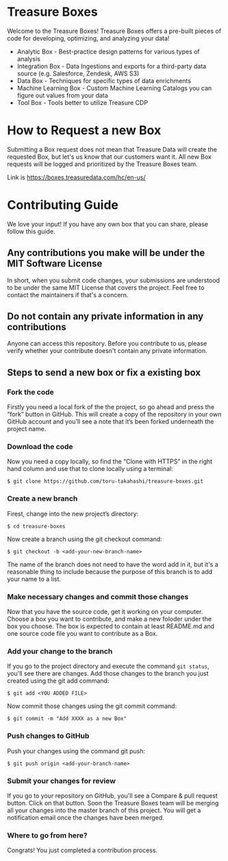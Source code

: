 # Treasure Boxes

Welcome to the Treasure Boxes!
Treasure Boxes offers a pre-built pieces of code for developing, optimizing, and analyzing your data!

* Analytic Box - Best-practice design patterns for various types of analysis
* Integration Box - Data Ingestions and exports for a third-party data source (e.g. Salesforce, Zendesk, AWS S3)
* Data Box - Techniques for specific types of data enrichments
* Machine Learning Box - Custom Machine Learning Catalogs you can figure out values from your data
* Tool Box - Tools better to utilize Treasure CDP

# How to Request a new Box

Submitting a Box request does not mean that Treasure Data will create the requested Box, but let's us know that our customers want it. All new Box requests will be logged and prioritized by the Treasure Boxes team. 

Link is https://boxes.treasuredata.com/hc/en-us/

# Contributing Guide

We love your input! If you have any own box that you can share, please follow this guide.

## Any contributions you make will be under the MIT Software License

In short, when you submit code changes, your submissions are understood to be under the same MIT License that covers the project. Feel free to contact the maintainers if that's a concern.

## Do not contain any private information in any contributions

Anyone can access this repository. Before you contribute to us, please verify whether your contribute doesn't contain any private information.

## Steps to send a new box or fix a existing box

### Fork the code

Firstly you need a local fork of the the project, so go ahead and press the “fork” button in GitHub. This will create a copy of the repository in your own GitHub account and you’ll see a note that it’s been forked underneath the project name.

### Download the code

Now you need a copy locally, so find the “Clone with HTTPS” in the right hand column and use that to clone locally using a terminal:

```
$ git clone https://github.com/toru-takahashi/treasure-boxes.git
```

### Create a new branch

Firest, change into the new project’s directory: 

```
$ cd treasure-boxes
```

Now create a branch using the git checkout command:

```
$ git checkout -b <add-your-new-branch-name>
```

The name of the branch does not need to have the word add in it, but it's a reasonable thing to include because the purpose of this branch is to add your name to a list.

### Make necessary changes and commit those changes

Now that you have the source code, get it working on your computer.
Choose a box you want to contribute, and make a new foloder under the box you choose.
The box is expected to contain at least README.md and one source code file you want to contribute as a Box.

### Add your change to the branch

If you go to the project directory and execute the command `git status`, you'll see there are changes.
Add those changes to the branch you just created using the git add command:

```
$ git add <YOU ADDED FILE>
```

Now commit those changes using the git commit command:

```
$ git commit -m "Add XXXX as a new Box"
```

### Push changes to GitHub

Push your changes using the command git push:

```
$ git push origin <add-your-branch-name>
```

### Submit your changes for review

If you go to your repository on GitHub, you'll see a Compare & pull request button. Click on that button.
Soon the Treasure Boxes team will be merging all your changes into the master branch of this project. You will get a notification email once the changes have been merged.

### Where to go from here?

Congrats! You just completed a contribution process.
